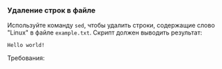 
### Удаление строк в файле

Используйте команду `sed`, чтобы удалить строки, содержащие слово "Linux" в файле `example.txt`. Скрипт должен выводить результат:
```
Hello world!
```

Требования:
